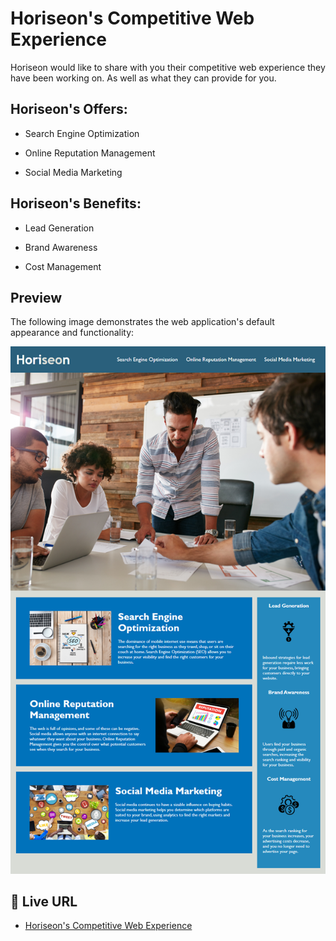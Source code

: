 # Horiseon's Competitive Web Experience

Horiseon would like to share with you their competitive web experience they have been working on. As well as what they can provide for you.

## Horiseon's Offers:

* Search Engine Optimization

* Online Reputation Management

* Social Media Marketing

## Horiseon's Benefits:

* Lead Generation

* Brand Awareness

* Cost Management

## Preview

The following image demonstrates the web application's default appearance and functionality:

![Screenshot of live URL](./Develop/assets/images/webpage-demo.jpg)

## 📝 Live URL

* [Horiseon's Competitive Web Experience](https://kcaseychamberlain.github.io/Horiseon-Competitive-Web-Experience/)

